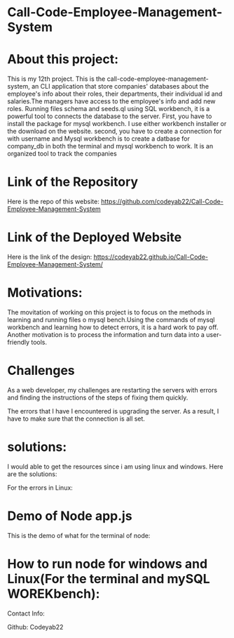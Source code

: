 # Call-Code-Employee-Management-System

# About this project:

This is my 12th project. This is the call-code-employee-management-system, an CLI application that store companies' databases about the employee's info about their 
roles, their departments, their individual id and salaries.The managers have access to the employee's info and add new roles.   Running files schema and seeds.ql using SQL workbench, it is a powerful tool to connects the database to the server. First, you have to install the package for mysql workbench. I use either workbench installer or the download on the website. second, you have to create a connection for with username and Mysql workbench is to create a datbase for company_db in both the terminal and mysql workbench to work. It is an organized tool to track the companies 

# Link of the Repository 

Here is the repo of this website: https://github.com/codeyab22/Call-Code-Employee-Management-System
# Link of the Deployed Website
Here is the link of the design: https://codeyab22.github.io/Call-Code-Employee-Management-System/

# Motivations:

The movitation of working on this project is to focus on the methods in learning and running files o mysql bench.Using the commands of mysql workbench and learning how to detect errors, it is a hard work to pay off. Another motivation is to process the information and turn data into a user-friendly tools.


# Challenges
As a web developer, my challenges are restarting the servers with errors and finding the instructions of the steps of fixing them quickly.

The errors that I have I encountered is upgrading the server. As a result, I have to make sure that the connection is all set. 

# solutions: 
I would able to get the resources since i am using linux and windows. Here are the solutions:

For the errors in Linux:







# Demo of Node app.js

This is the demo of what for the terminal of node:


# How to run node for windows and Linux(For the terminal and mySQL WOREKbench):








Contact Info:

Github: Codeyab22



